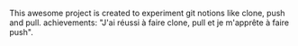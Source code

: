 This awesome project is created to experiment git notions like clone, push and pull.
achievements: "J'ai réussi à faire clone, pull et je m'apprête à faire push".
